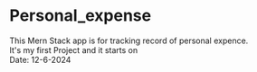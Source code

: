 # Personal_expense

This Mern Stack app is for tracking record of personal expence.
<br>
It's my first Project and it starts on
<br>
Date: 12-6-2024
